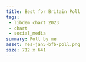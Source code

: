 ```yaml
---
title: Best for Britain Poll
tags: 
 - libdem_chart_2023
 - chart
 - social_media
summary: Poll by me
asset: nes-jan5-bfb-poll.png
size: 712 x 641
---
```

